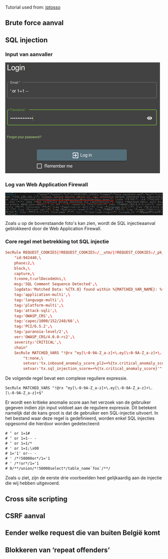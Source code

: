 Tutorial used from: [jptosso](https://medium.com/@jptosso/oss-waf-stack-using-coraza-caddy-and-elastic-3a715dcbf2f2)

## Brute force aanval

## SQL injection

### Input van aanvaller

![](images/input_SQLi.png)

### Log van Web Application Firewall

![](images/error_SQLi.png)

Zoals u op de bovenstaande foto's kan zien, wordt de SQL injectieaanval geblokkeerd door de Web Application Firewall.

### Core regel met betrekking tot SQL injectie

```conf
SecRule REQUEST_COOKIES|!REQUEST_COOKIES:/__utm/|!REQUEST_COOKIES:/_pk_ref/|REQUEST_COOKIES_NAMES|ARGS_NAMES|ARGS|XML:/* "@rx /\*!?|\*/|[';]--|--(?:[\s\v]|[^\-]*?-)|[^&\-]#.*?[\s\v]|;?\x00" \
    "id:942440,\
    phase:2,\
    block,\
    capture,\
    t:none,t:urlDecodeUni,\
    msg:'SQL Comment Sequence Detected',\
    logdata:'Matched Data: %{TX.0} found within %{MATCHED_VAR_NAME}: %{MATCHED_VAR}',\
    tag:'application-multi',\
    tag:'language-multi',\
    tag:'platform-multi',\
    tag:'attack-sqli',\
    tag:'OWASP_CRS',\
    tag:'capec/1000/152/248/66',\
    tag:'PCI/6.5.2',\
    tag:'paranoia-level/2',\
    ver:'OWASP_CRS/4.0.0-rc2',\
    severity:'CRITICAL',\
    chain"
    SecRule MATCHED_VARS "!@rx ^ey[\-0-9A-Z_a-z]+\.ey[\-0-9A-Z_a-z]+\.[\-0-9A-Z_a-z]+$" \
        "t:none,\
        setvar:'tx.inbound_anomaly_score_pl2=+%{tx.critical_anomaly_score}',\
        setvar:'tx.sql_injection_score=+%{tx.critical_anomaly_score}'"

```

De volgende regel bevat een complexe reguliere expressie. 

```text
SecRule MATCHED_VARS "!@rx ^ey[\-0-9A-Z_a-z]+\.ey[\-0-9A-Z_a-z]+\.[\-0-9A-Z_a-z]+$"
```

Er wordt een kritieke anomalie score aan het verzoek van de gebruiker gegeven indien zijn input voldoet aan de reguliere expressie.  Dit betekent namelijk dat de kans groot is dat de gebruiker een SQL-injectie uitvoert. In het bestand waar deze regel is gedefinieerd, worden enkel SQL injecties opgesomd die hierdoor worden gedetecteerd:

```text
# ‘ or 1=1#
# ‘ or 1=1-- -
# ‘ or 1=1/*
# ' or 1=1;\x00
# 1='1' or-- -
# ' /*!50000or*/1='1
# ' /*!or*/1='1
# 0/**/union/*!50000select*/table_name`foo`/**/
```

Zoals u ziet, zijn de eerste drie voorbeelden heel gelijkaardig aan de injectie die wij hebben uitgevoerd.

## Cross site scripting

## CSRF aanval

## Eender welke request die van buiten België komt

## Blokkeren van ‘repeat offenders’
